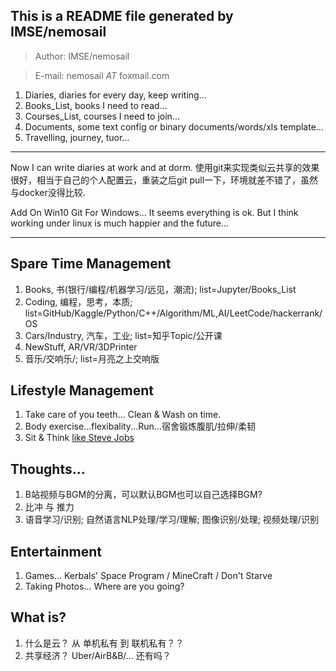 ## This is a README file generated by IMSE/nemosail

> Author: IMSE/nemosail

> E-mail: nemosail _AT_ foxmail.com

1. Diaries, diaries for every day, keep writing...
2. Books_List, books I need to read...
3. Courses_List, courses I need to join...
4. Documents, some text config or binary documents/words/xls template...
5. Travelling, journey, tuor...

***
Now I can write diaries at work and at dorm. 
使用git来实现类似云共享的效果很好，相当于自己的个人配置云，重装之后git pull一下，环境就差不错了，虽然与docker没得比较.

Add On Win10 Git For Windows... It seems everything is ok. 
But I think working under linux is much happier and the future...

***
## Spare Time Management
1. Books, 书(银行/编程/机器学习/远见，潮流); list=Jupyter/Books_List
2. Coding, 编程，思考，本质; list=GitHub/Kaggle/Python/C++/Algorithm/ML,AI/LeetCode/hackerrank/OS
3. Cars/Industry, 汽车，工业; list=知乎Topic/公开课
4. NewStuff, AR/VR/3DPrinter
5. 音乐/交响乐/; list=月亮之上交响版


## Lifestyle Management
1. Take care of you teeth... Clean & Wash on time.
2. Body exercise...flexibality...Run...宿舍锻炼腹肌/拉伸/柔韧
3. Sit & Think [like Steve Jobs](http://36kr.com/p/5053048.html)


## Thoughts...
1. B站视频与BGM的分离，可以默认BGM也可以自己选择BGM?
2. 比冲 与 推力
3. 语音学习/识别; 自然语言NLP处理/学习/理解; 图像识别/处理; 视频处理/识别


## Entertainment
1. Games... Kerbals' Space Program / MineCraft / Don't Starve
2. Taking Photos... Where are you going?


## What is?
1. 什么是云？ 从 单机私有 到 联机私有？？
2. 共享经济？ Uber/AirB&B/... 还有吗？


